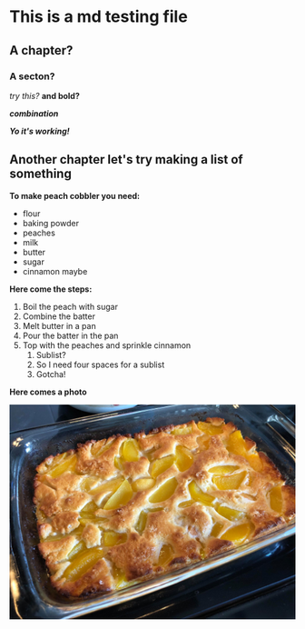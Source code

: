 # This is a md testing file

## A chapter?

### A secton?

*try this?*
**and bold?**

***combination***

***Yo it's working!***


## Another chapter let's try making a list of something

**To make peach cobbler you need:**
* flour
* baking powder
* peaches
* milk
* butter
* sugar
* cinnamon maybe

**Here come the steps:**
1. Boil the peach with sugar
1. Combine the batter
1. Melt butter in a pan
1. Pour the batter in the pan
1. Top with the peaches and sprinkle cinnamon
    1. Sublist?
    1. So I need four spaces for a sublist
    1. Gotcha!


**Here comes a photo**

![Image of Peach Cobbler](https://github.com/clairezxy/Food/blob/master/peach%20cobbler.jpg)





